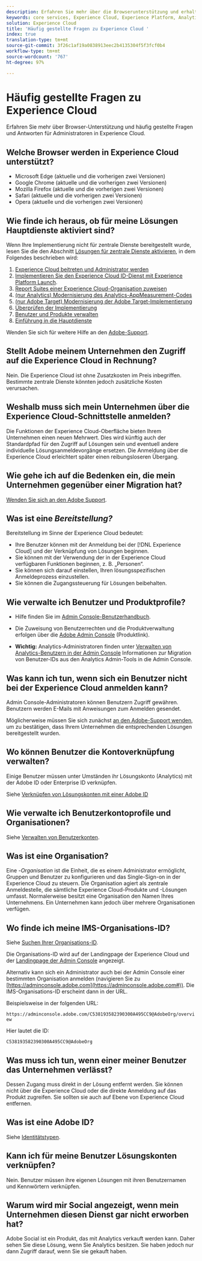 ```yaml
---
description: Erfahren Sie mehr über die Browserunterstützung und erhalten Sie Antworten auf häufig gestellte Fragen für Administratoren in der Adobe Experience Cloud.
keywords: core services, Experience Cloud, Experience Platform, Analytics, Target, user management.
solution: Experience Cloud
title: 'Häufig gestellte Fragen zu Experience Cloud '
index: true
translation-type: tm+mt
source-git-commit: 3f26c1af19a0838913eec2b4135304f5f3fcf0b4
workflow-type: tm+mt
source-wordcount: '767'
ht-degree: 97%

---
```



# Häufig gestellte Fragen zu Experience Cloud

Erfahren Sie mehr über Browser-Unterstützung und häufig gestellte Fragen und Antworten für Administratoren in Experience Cloud.

## Welche Browser werden in Experience Cloud unterstützt?

* Microsoft Edge (aktuelle und die vorherigen zwei Versionen)
* Google Chrome (aktuelle und die vorherigen zwei Versionen)
* Mozilla Firefox (aktuelle und die vorherigen zwei Versionen)
* Safari (aktuelle und die vorherigen zwei Versionen)
* Opera (aktuelle und die vorherigen zwei Versionen)

## Wie finde ich heraus, ob für meine Lösungen Hauptdienste aktiviert sind?

Wenn Ihre Implementierung nicht für zentrale Dienste bereitgestellt wurde, lesen Sie die den Abschnitt [Lösungen für zentrale Dienste aktivieren](../core-services/core-services.md#concept_07ED1D5C64234E77976E6D572E78FB9C), in dem Folgendes beschrieben wird:

1. [Experience Cloud beitreten und Administrator werden](../core-services/core-services.md#section_2423F0BD3DF642658103310EE5EA6154)
1. [Implementieren Sie den Experience Cloud ID-Dienst mit Experience Platform Launch](https://docs.adobe.com/content/help/de-DE/launch/using/intro/get-started/quick-start.html).
1. [Report Suites einer Experience Cloud-Organisation zuweisen](../core-services/core-services.md#concept_apg_zq2_rw)
1. [(nur Analytics) Modernisierung des Analytics-AppMeasurement-Codes](../core-services/core-services.md#section_1798D9D0F05C47E29816AC4EEB9A0913)
1. [(nur Adobe Target) Modernisierung der Adobe Target-Implementierung](../core-services/core-services.md#section_C2F4493C7A36406DAE2266B429A4BD24)
1. [Überprüfen der Implementierung](../core-services/core-services.md#section_E641782A0F4F44AF8C9C91216BE330D5)
1. [Benutzer und Produkte verwalten](../core-services/core-services.md#section_B6E95F4E0E12483CB9DA99CBC0C5A4AF)
1. [Einführung in die Hauptdienste](../core-services/core-services.md#section_960C06093623462E8EA247B3E97274A1)

Wenden Sie sich für weitere Hilfe an den [Adobe-Support](https://helpx.adobe.com/de/marketing-cloud/contact-support.html).

## Stellt Adobe meinem Unternehmen den Zugriff auf die Experience Cloud in Rechnung?

Nein. Die Experience Cloud ist ohne Zusatzkosten im Preis inbegriffen. Bestimmte zentrale Dienste könnten jedoch zusätzliche Kosten verursachen.

## Weshalb muss sich mein Unternehmen über die Experience Cloud-Schnittstelle anmelden?

Die Funktionen der Experience Cloud-Oberfläche bieten Ihrem Unternehmen einen neuen Mehrwert. Dies wird künftig auch der Standardpfad für den Zugriff auf Lösungen sein und eventuell andere individuelle Lösungsanmeldevorgänge ersetzen. Die Anmeldung über die Experience Cloud erleichtert später einen reibungsloseren Übergang.

## Wie gehe ich auf die Bedenken ein, die mein Unternehmen gegenüber einer Migration hat?

[Wenden Sie sich an den Adobe Support](https://helpx.adobe.com/de/marketing-cloud/contact-support.html).

## Was ist eine _Bereitstellung?_

Bereitstellung im Sinne der Experience Cloud bedeutet:

* Ihre Benutzer können mit der Anmeldung bei der [!DNL Experience Cloud] und der Verknüpfung von Lösungen beginnen.
* Sie können mit der Verwendung der in der Experience Cloud verfügbaren Funktionen beginnen, z. B. „Personen“.
* Sie können sich darauf einstellen, Ihren lösungsspezifischen Anmeldeprozess einzustellen.
* Sie können die Zugangssteuerung für Lösungen beibehalten.

## Wie verwalte ich Benutzer und Produktprofile?

* Hilfe finden Sie im [Admin Console-Benutzerhandbuch](https://helpx.adobe.com/de/enterprise/administering/user-guide.html).

* Die Zuweisung von Benutzerrechten und die Produktverwaltung erfolgen über die [Adobe Admin Console](https://adminconsole.adobe.com/enterprise) (Produktlink).

* **Wichtig:** Analytics-Administratoren finden unter [Verwalten von Analytics-Benutzern in der Admin Console](https://docs.adobe.com/content/help/de-DE/analytics/admin/user-product-management/user-management/migrate-users/c-migration-tool.html) Informationen zur Migration von Benutzer-IDs aus den Analytics Admin-Tools in die Admin Console.

## Was kann ich tun, wenn sich ein Benutzer nicht bei der Experience Cloud anmelden kann?

Admin Console-Administratoren können Benutzern Zugriff gewähren. Benutzern werden E-Mails mit Anweisungen zum Anmelden gesendet.

Möglicherweise müssen Sie sich zunächst [an den Adobe-Support wenden](https://helpx.adobe.com/de/marketing-cloud/contact-support.html), um zu bestätigen, dass Ihrem Unternehmen die entsprechenden Lösungen bereitgestellt wurden.

## Wo können Benutzer die Kontoverknüpfung verwalten?

Einige Benutzer müssen unter Umständen ihr Lösungskonto (Analytics) mit der Adobe ID oder Enterprise ID verknüpfen.

Siehe [Verknüpfen von Lösungskonten mit einer Adobe ID](../admin-getting-started/organizations.md#task_FD389E78640848919E247AC5E95B8369)

## Wie verwalte ich Benutzerkontoprofile und Organisationen?

Siehe [Verwalten von Benutzerkonten](../admin-getting-started/organizations.md#topic_C31CB834F109465A82ED57FF0563B3F1).

## Was ist eine Organisation?

Eine -*Organisation* ist die Einheit, die es einem Administrator ermöglicht, Gruppen und Benutzer zu konfigurieren und das Single-Sign-on in der Experience Cloud zu steuern. Die Organisation agiert als zentrale Anmeldestelle, die sämtliche Experience Cloud-Produkte und -Lösungen umfasst. Normalerweise besitzt eine Organisation den Namen Ihres Unternehmens. Ein Unternehmen kann jedoch über mehrere Organisationen verfügen.

## Wo finde ich meine IMS-Organisations-ID?

Siehe [Suchen Ihrer Organisations-ID](organizations.md).

Die Organisations-ID wird auf der Landingpage der Experience Cloud und der [Landingpage der Admin Console](https://adminconsole.adobe.com) angezeigt.

Alternativ kann sich ein Administrator auch bei der Admin Console einer bestimmten Organisation anmelden (navigieren Sie zu [https://adminconsole.adobe.com](https://adminconsole.adobe.com#)). Die IMS-Organisations-ID erscheint dann in der URL.

Beispielsweise in der folgenden URL:

`https://adminconsole.adobe.com/C538193582390300A495CC9@AdobeOrg/overview`

Hier lautet die ID:

`C538193582390300A495CC9@AdobeOrg`

## Was muss ich tun, wenn einer meiner Benutzer das Unternehmen verlässt?

Dessen Zugang muss direkt in der Lösung entfernt werden. Sie können nicht über die Experience Cloud oder die direkte Anmeldung auf das Produkt zugreifen. Sie sollten sie auch auf Ebene von Experience Cloud entfernen.

## Was ist eine Adobe ID?

Siehe [Identitätstypen](https://helpx.adobe.com/de/enterprise/help/identity.html).

## Kann ich für meine Benutzer Lösungskonten verknüpfen?

Nein. Benutzer müssen ihre eigenen Lösungen mit ihren Benutzernamen und Kennwörtern verknüpfen.

## Warum wird mir Social angezeigt, wenn mein Unternehmen diesen Dienst gar nicht erworben hat?

Adobe Social ist ein Produkt, das mit Analytics verkauft werden kann. Daher sehen Sie diese Lösung, wenn Sie Analytics besitzen. Sie haben jedoch nur dann Zugriff darauf, wenn Sie sie gekauft haben.
